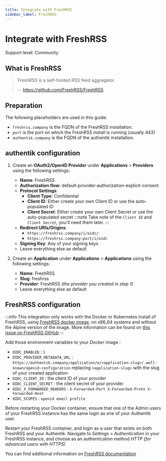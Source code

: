 ```yaml
---
title: Integrate with FreshRSS
sidebar_label: FreshRSS
---
```


# Integrate with FreshRSS

<span class="badge badge--secondary">Support level: Community</span>

## What is FreshRSS

> FreshRSS is a self-hosted RSS feed aggregator.
>
> -- https://github.com/FreshRSS/FreshRSS

## Preparation

The following placeholders are used in this guide:

- `freshrss.company` is the FQDN of the FreshRSS installation.
- `port` is the port on which the FreshRSS install is running (usually 443)
- `authentik.company` is the FQDN of the authentik installation.

## authentik configuration

1. Create an **OAuth2/OpenID Provider** under **Applications** > **Providers** using the following settings:

    - **Name**: FreshRSS
    - **Authorization flow**: default-provider-authorization-explicit-consent
    - **Protocol Settings**:
        - **Client Type**: Confidential
        - **Client ID**: Either create your own Client ID or use the auto-populated ID
        - **Client Secret**: Either create your own Client Secret or use the auto-populated secret
          :::note
          Take note of the `Client ID` and `Client Secret`, you'll need them later.
          :::
    - **Redirect URIs/Origins**:
        - `https://freshrss.company/i/oidc/`
        - `https://freshrss.company:port/i/oidc`
    - **Signing Key**: Any of your signing keys
    - Leave everything else as default

2. Create an **Application** under **Applications** > **Applications** using the following settings:
    - **Name**: FreshRSS
    - **Slug**: freshrss
    - **Provider**: FreshRSS _(the provider you created in step 1)_
    - Leave everything else as default

## FreshRSS configuration

:::info
This integration only works with the Docker or Kubernetes install of FreshRSS, using [FreshRSS docker image](https://hub.docker.com/r/freshrss/freshrss/), on x86_64 systems and without the Alpine version of the image. More information can be found on [this issue on FreshRSS GitHub](https://github.com/FreshRSS/FreshRSS/issues/5722)
:::

Add those environment variables to your _Docker_ image :

- `OIDC_ENABLED` : `1`
- `OIDC_PROVIDER_METADATA_URL` : `https://authentik.company/application/o/<application-slug>/.well-known/openid-configuration` replacing `<application-slug>` with the slug of your created application
- `OIDC_CLIENT_ID` : the client ID of your provider
- `OIDC_CLIENT_SECRET` : the client secret of your provider
- `OIDC_X_FORWARDED_HEADERS` : `X-Forwarded-Port X-Forwarded-Proto X-Forwarded-Host`
- `OIDC_SCOPES` : `openid email profile`

Before restarting your Docker container, ensure that one of the Admin users of your FreshRSS instance has the same login as one of your Authentik user.

Restart your FreshRSS container, and login as a user that exists on both FreshRSS and your Authentik.
Navigate to _Settings_ > _Authentication_ in your FreshRSS instance, and choose as an authentication method _HTTP (for advanced users with HTTPS)_

You can find additional information on [FreshRSS documentation](https://freshrss.github.io/FreshRSS/en/admins/16_OpenID-Connect.html)
